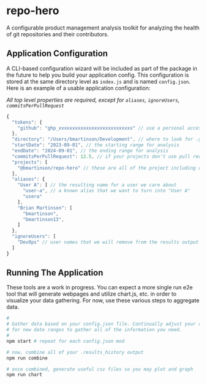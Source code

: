 # repo-hero
A configurable product management analysis toolkit for analyzing the health of git repositories and their contributors.

## Application Configuration
A CLI-based configuration wizard will be included as part of the package in the future to help you build your application config. This configuration is stored at the same directory level as `index.js` and is named `config.json`. Here is an example of a usable application configuration:

*All top level properties are required, except for `aliases`, `ignoreUsers`, `commitsPerPullRequest`*

```javascript
{
  "tokens": {
    "github": "ghp_xxxxxxxxxxxxxxxxxxxxxxxxxxx" // use a personal access token for GitHub API access
  },
  "directory": "/Users/bmartinson/Development", // where to look for .git projects
  "startDate": "2023-09-01", // the starting range for analysis
  "endDate": "2024-09-01", // the ending range for analysis
  "commitsPerPullRequest": 12.5, // if your projects don't use pull requests and rely mostly on commits, use this to synthesize deliverables (pseudo-PRs)
  "projects": [
    "@bmartinson/repo-hero" // these are all of the project including owner name owner/repo - @ handles should be included
  ],
  "aliases": {
    "User A": [ // the resulting name for a user we care about
      "user-a", // a known alias that we want to turn into "User A"
      "usera"
    ],
    "Brian Martinson": [
      "bmartinson",
      "bmartinson13",
    ]
  },
  "ignoreUsers": [
    "DevOps" // user names that we will remove from the results output
  ]
}
```

## Running The Application
These tools are a work in progress. You can expect a more single run e2e tool that will generate webpages and utilize chart.js, etc. in order to visualize your data gathering. For now, use these various steps to aggregate data.

```sh
#
# Gather data based on your config.json file. Continually adjust your config
# for new date ranges to gather all of the information you need.
#
npm start # repeat for each config.json mod

# now, combine all of your .results_history output
npm run combine

# once combined, generate useful csv files so you may plot and graph
npm run chart
```